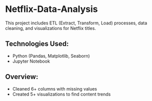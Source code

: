 # Netflix-Data-Analysis
This project includes ETL (Extract, Transform, Load) processes, data cleaning, and visualizations for Netflix titles.

## Technologies Used:
- Python (Pandas, Matplotlib, Seaborn)
- Jupyter Notebook

## Overview:
- Cleaned 6+ columns with missing values
- Created 5+ visualizations to find content trends
